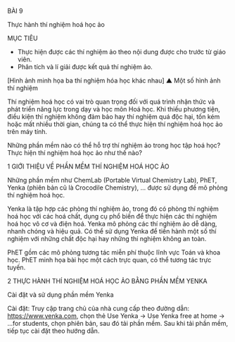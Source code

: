 BÀI 9

Thực hành thí nghiệm hoá học ảo

MỤC TIÊU
- Thực hiện được các thí nghiệm ảo theo nội dung được cho trước từ giáo viên.
- Phân tích và lí giải được kết quả thí nghiệm ảo.

[Hình ảnh minh họa ba thí nghiệm hóa học khác nhau]
▲ Một số hình ảnh thí nghiệm

Thí nghiệm hoá học có vai trò quan trọng đối với quá trình nhận thức và phát triển năng lực trong dạy và học môn Hoá học. Khi thiếu phương tiện, điều kiện thí nghiệm không đảm bảo hay thí nghiệm quá độc hại, tốn kém hoặc mất nhiều thời gian, chúng ta có thể thực hiện thí nghiệm hoá học ảo trên máy tính.

Những phần mềm nào có thể hỗ trợ thí nghiệm ảo trong học tập hoá học? Thực hiện thí nghiệm hoá học ảo như thế nào?

1 GIỚI THIỆU VỀ PHẦN MỀM THÍ NGHIỆM HOÁ HỌC ẢO

Những phần mềm như ChemLab (Portable Virtual Chemistry Lab), PhET, Yenka (phiên bản cũ là Crocodile Chemistry), ... được sử dụng để mô phỏng thí nghiệm hoá học.

Yenka là tập hợp các phòng thí nghiệm ảo, trong đó có phòng thí nghiệm hoá học với các hoá chất, dụng cụ phổ biến để thực hiện các thí nghiệm hoá học vô cơ và điện hoá. Yenka mô phỏng các thí nghiệm ảo dễ dàng, nhanh chóng và hiệu quả. Có thể sử dụng Yenka để tiến hành một số thí nghiệm với những chất độc hại hay những thí nghiệm không an toàn.

PhET gồm các mô phỏng tương tác miễn phí thuộc lĩnh vực Toán và khoa học. PhET minh họa bài học một cách trực quan, có thể tương tác trực tuyến.

2 THỰC HÀNH THÍ NGHIỆM HOÁ HỌC ẢO BẰNG PHẦN MỀM YENKA

Cài đặt và sử dụng phần mềm Yenka

Cài đặt: Truy cập trang chủ của nhà cung cấp theo đường dẫn: https://www.yenka.com, chọn thẻ Use Yenka → Use Yenka free at home → ...for students, chọn phiên bản, sau đó tải phần mềm. Sau khi tải phần mềm, tiếp tục cài đặt theo hướng dẫn.
